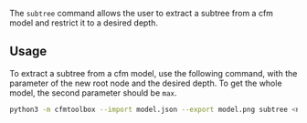 The `subtree` command allows the user to extract a subtree from a cfm model and restrict it to a desired depth.

## Usage

To extract a subtree from a cfm model, use the following command, with the parameter of the new root node and the desired depth. To get the whole model, the second parameter should be `max`.

```bash
python3 -m cfmtoolbox --import model.json --export model.png subtree <node> <level>
```